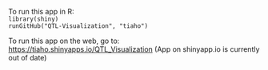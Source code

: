 To run this app in R:  
`library(shiny)`  
`runGitHub("QTL-Visualization", "tiaho")`

To run this app on the web, go to:
https://tiaho.shinyapps.io/QTL_Visualization
(App on shinyapp.io is currently out of date)

